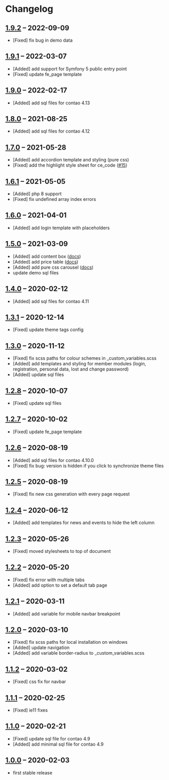 # Changelog

[//]: <> (
Types of changes
    Added for new features.
    Changed for changes in existing functionality.
    Deprecated for soon-to-be removed features.
    Removed for now removed features.
    Fixed for any bug fixes.
    Security in case of vulnerabilities.
)

## [1.9.2](https://github.com/contao-themes-net/zero-one-theme-bundle/tree/1.9.2) – 2022-09-09

- [Fixed] fix bug in demo data

## [1.9.1](https://github.com/contao-themes-net/zero-one-theme-bundle/tree/1.9.1) – 2022-03-07

- [Added] add support for Symfony 5 public entry point
- [Fixed] update fe_page template

## [1.9.0](https://github.com/contao-themes-net/zero-one-theme-bundle/tree/1.9.0) – 2022-02-17

- [Added] add sql files for contao 4.13

## [1.8.0](https://github.com/contao-themes-net/zero-one-theme-bundle/tree/1.8.0) – 2021-08-25

- [Added] add sql files for contao 4.12

## [1.7.0](https://github.com/contao-themes-net/zero-one-theme-bundle/tree/1.7.0) – 2021-05-28

- [Added] add accordion template and styling (pure css)
- [Fixed] add the highlight style sheet for ce_code ([#15](https://github.com/contao-themes-net/zero-one-theme-bundle/issues/15))

## [1.6.1](https://github.com/contao-themes-net/zero-one-theme-bundle/tree/1.6.1) – 2021-05-05

- [Added] php 8 support
- [Fixed] fix undefined array index errors

## [1.6.0](https://github.com/contao-themes-net/zero-one-theme-bundle/tree/1.6.0) – 2021-04-01

- [Added] add login template with placeholders

## [1.5.0](https://github.com/contao-themes-net/zero-one-theme-bundle/tree/1.5.0) – 2021-03-09

- [Added] add content box ([docs](https://pdir.de/docs/de/contao/themes/zeroone/elements/contentbox/))
- [Added] add price table ([docs](https://pdir.de/docs/de/contao/themes/zeroone/elements/pricebox/))
- [Added] add pure css carousel ([docs](https://pdir.de/docs/de/contao/themes/zeroone/elements/carousel/))
- update demo sql files

## [1.4.0](https://github.com/contao-themes-net/zero-one-theme-bundle/tree/1.4.0) – 2020-02-12

- [Added] add sql files for contao 4.11

## [1.3.1](https://github.com/contao-themes-net/zero-one-theme-bundle/tree/1.3.1) – 2020-12-14

- [Fixed] update theme tags config

## [1.3.0](https://github.com/contao-themes-net/zero-one-theme-bundle/tree/1.3.0) – 2020-11-12

- [Fixed] fix scss paths for colour schemes in _custom_variables.scss
- [Added] add templates and styling for member modules (login, registration, personal data, lost and change password)
- [Added] update sql files

## [1.2.8](https://github.com/contao-themes-net/zero-one-theme-bundle/tree/1.2.8) – 2020-10-07

- [Fixed] update sql files

## [1.2.7](https://github.com/contao-themes-net/zero-one-theme-bundle/tree/1.2.7) – 2020-10-02

- [Fixed] update fe_page template

## [1.2.6](https://github.com/contao-themes-net/zero-one-theme-bundle/tree/1.2.6) – 2020-08-19

- [Added] add sql files for contao 4.10.0
- [Fixed] fix bug: version is hidden if you click to synchronize theme files

## [1.2.5](https://github.com/contao-themes-net/zero-one-theme-bundle/tree/1.2.5) – 2020-08-19

- [Fixed] fix new css generation with every page request

## [1.2.4](https://github.com/contao-themes-net/zero-one-theme-bundle/tree/1.2.4) – 2020-06-12

- [Added] add templates for news and events to hide the left column

## [1.2.3](https://github.com/contao-themes-net/zero-one-theme-bundle/tree/1.2.3) – 2020-05-26

- [Fixed] moved stylesheets to top of document

## [1.2.2](https://github.com/contao-themes-net/zero-one-theme-bundle/tree/1.2.2) – 2020-05-20

- [Fixed] fix error with multiple tabs
- [Added] add option to set a default tab page

## [1.2.1](https://github.com/contao-themes-net/zero-one-theme-bundle/tree/1.2.1) – 2020-03-11

- [Added] add variable for mobile navbar breakpoint

## [1.2.0](https://github.com/contao-themes-net/zero-one-theme-bundle/tree/1.2.0) – 2020-03-10

- [Fixed] fix scss paths for local installation on windows
- [Added] update navigation
- [Added] add variable border-radius to _custom_variables.scss

## [1.1.2](https://github.com/contao-themes-net/zero-one-theme-bundle/tree/1.1.2) – 2020-03-02

- [Fixed] css fix for navbar

## [1.1.1](https://github.com/contao-themes-net/zero-one-theme-bundle/tree/1.1.1) – 2020-02-25

- [Fixed] ie11 fixes

## [1.1.0](https://github.com/contao-themes-net/zero-one-theme-bundle/tree/1.1.0) – 2020-02-21

- [Fixed] update sql file for contao 4.9
- [Added] add minimal sql file for contao 4.9

## [1.0.0](https://github.com/contao-themes-net/zero-one-theme-bundle/tree/1.0.0) – 2020-02-03

- first stable release
